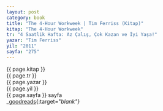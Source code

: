 ```yaml
---
layout: post
category: book
title: "The 4-Hour Workweek | Tim Ferriss (Kitap)"
kitap: "The 4-Hour Workweek"
tr: "4 Saatlik Hafta: Az Çalış, Çok Kazan ve İyi Yaşa!"
yazar: "Tim Ferriss"
yil: "2011"
sayfa: "275"
---
```




{{ page.kitap }}  
{{ page.tr }}  
{{ page.yazar }}  
{{ page.yil }}  
{{ page.sayfa }} sayfa  
<span class="link1">_[goodreads](https://www.goodreads.com/book/show/368593.The_4_Hour_Workweek){:target="_blank"}_</span>
